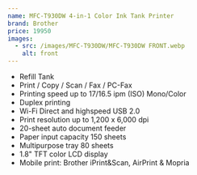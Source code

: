 ```yaml
---
name: MFC-T930DW 4-in-1 Color Ink Tank Printer
brand: Brother
price: 19950
images:
  - src: /images/MFC-T930DW/MFC-T930DW FRONT.webp
    alt: front
---
```


* Refill Tank
* Print / Copy / Scan / Fax / PC-Fax
* Printing speed up to 17/16.5 ipm (ISO) Mono/Color
* Duplex printing
* Wi-Fi Direct and highspeed USB 2.0
* Print resolution up to 1,200 x 6,000 dpi
* 20-sheet auto document feeder
* Paper input capacity 150 sheets
* Multipurpose tray 80 sheets
* 1.8" TFT color LCD display
* Mobile print: Brother iPrint\&Scan, AirPrint & Mopria

